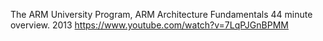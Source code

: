 

The ARM University Program, ARM Architecture Fundamentals
44 minute overview. 2013
https://www.youtube.com/watch?v=7LqPJGnBPMM